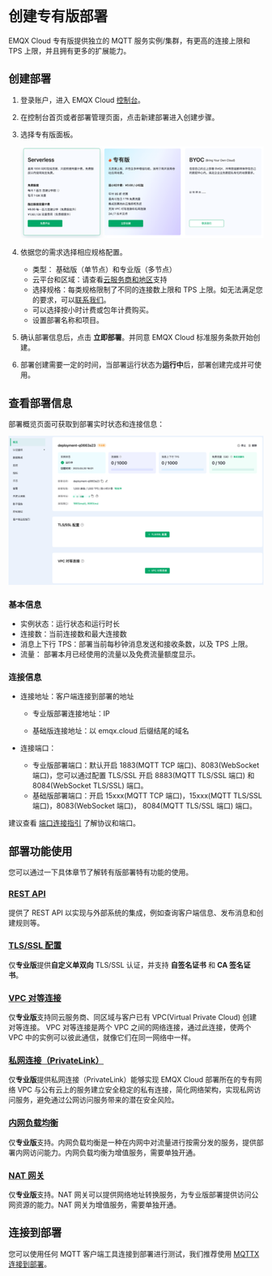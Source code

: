 # 创建专有版部署

EMQX Cloud 专有版提供独立的 MQTT 服务实例/集群，有更高的连接上限和 TPS 上限，并且拥有更多的扩展能力。

## 创建部署

1. 登录账户，进入 EMQX Cloud [控制台](https://cloud.emqx.com/console/)。

2. 在控制台首页或者部署管理页面，点击新建部署进入创建步骤。

3. 选择专有版面板。

   ![select_deployment_type](./_assets/create_serverless.png)
   <!--TODO 更新图片-->

4. 依据您的需求选择相应规格配置。

   - 类型： 基础版（单节点）和专业版（多节点）
   - 云平台和区域：请查看[云服务商和地区](../price/plans.md#支持云服务商和地区)支持
   - 选择规格：每类规格限制了不同的连接数上限和 TPS 上限。如无法满足您的要求，可以[联系我们](https://www.emqx.com/zh/contact?product=cloud)。
   - 可以选择按小时计费或包年计费购买。
   - 设置部署名称和项目。

6. 确认部署信息后，点击 **立即部署**。并同意 EMQX Cloud 标准服务条款开始创建。

7. 部署创建需要一定的时间，当部署运行状态为**运行中**后，部署创建完成并可使用。


## 查看部署信息

部署概览页面可获取到部署实时状态和连接信息：

  ![dedicated](./_assets/dedicated_overview.png)
<!--   TODO 更新图片-->

### 基本信息

* 实例状态：运行状态和运行时长
* 连接数：当前连接数和最大连接数
* 消息上下行 TPS：部署当前每秒钟消息发送和接收条数，以及 TPS 上限。
* 流量： 部署本月已经使用的流量以及免费流量额度显示。


### 连接信息
* 连接地址：客户端连接到部署的地址

  * 专业版部署连接地址：IP

  * 基础版连接地址：以 emqx.cloud 后缀结尾的域名

* 连接端口：

  * 专业版部署端口：默认开启 1883(MQTT TCP 端口)、8083(WebSocket 端口)，您可以通过配置 TLS/SSL 开启 8883(MQTT TLS/SSL 端口) 和 8084(WebSocket TLS/SSL) 端口。
  * 基础版部署端口：开启 15xxx(MQTT TCP 端口)，15xxx(MQTT TLS/SSL 端口)，8083(WebSocket 端口)， 8084(MQTT TLS/SSL 端口) 端口。

建议查看 [端口连接指引](../deployments/port_guide_dedicated.md) 了解协议和端口。

## 部署功能使用

您可以通过一下具体章节了解转有版部署特有功能的使用。

### [REST API](../api/introduction.md)

提供了 REST API 以实现与外部系统的集成，例如查询客户端信息、发布消息和创建规则等。


### [TLS/SSL 配置](../deployments/tls_ssl.md)

仅**专业版**提供**自定义单双向** TLS/SSL 认证，并支持 **自签名证书** 和 **CA 签名证书**。


### [VPC 对等连接](../deployments/vpc_peering.md)

仅**专业版**支持同云服务商、同区域与客户已有 VPC(Virtual Private Cloud) 创建对等连接。 VPC 对等连接是两个 VPC 之间的网络连接，通过此连接，使两个 VPC 中的实例可以彼此通信，就像它们在同一网络中一样。


### [私网连接（PrivateLink）](../deployments/privatelink.md)
仅**专业版**提供私网连接（PrivateLink）能够实现 EMQX Cloud 部署所在的专有网络 VPC 与公有云上的服务建立安全稳定的私有连接，简化网络架构，实现私网访问服务，避免通过公网访问服务带来的潜在安全风险。

### [内网负载均衡](../vas/intranet-lb.md)

仅**专业版**支持。内网负载均衡是一种在内网中对流量进行按需分发的服务，提供部署内网访问能力。内网负载均衡为增值服务，需要单独开通。


### [NAT 网关](../vas/nat-gateway.md)

仅**专业版**支持。NAT 网关可以提供网络地址转换服务，为专业版部署提供访问公网资源的能力。NAT 网关为增值服务，需要单独开通。


## 连接到部署

您可以使用任何 MQTT 客户端工具连接到部署进行测试，我们推荐使用 [MQTTX 连接到部署](../connect_to_deployments/mqttx.md)。



